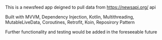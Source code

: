 This is a newsfeed app deigned to pull data from https://newsapi.org/  api

Built with MVVM, Dependency Injection, Kotlin, Multithreading, MutableLiveData,
Coroutines, Retrofit, Koin, Reposirory Pattern


Further functionality and testing would be added in the foreseeable future

